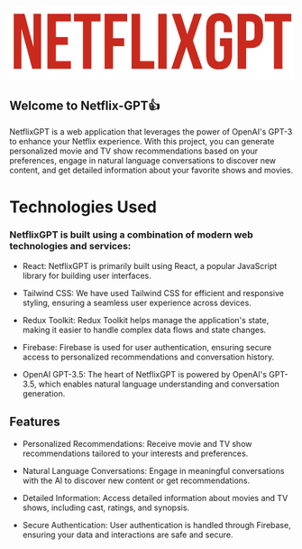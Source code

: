 ![Alt text](image.png)

## Welcome to Netflix-GPT👍
NetflixGPT is a web application that leverages the power of OpenAI's GPT-3 to enhance your Netflix experience. With this project, you can generate personalized movie and TV show recommendations based on your preferences, engage in natural language conversations to discover new content, and get detailed information about your favorite shows and movies.


# Technologies Used
### NetflixGPT is built using a combination of modern web technologies and services:
- React: NetflixGPT is primarily built using React, a popular JavaScript library for building user interfaces.

- Tailwind CSS: We have used Tailwind CSS for efficient and responsive styling, ensuring a seamless user experience across devices.

- Redux Toolkit: Redux Toolkit helps manage the application's state, making it easier to handle complex data flows and state changes.

- Firebase: Firebase is used for user authentication, ensuring secure access to personalized recommendations and conversation history.

- OpenAI GPT-3.5: The heart of NetflixGPT is powered by OpenAI's GPT-3.5, which enables natural language understanding and conversation generation.

## Features
- Personalized Recommendations: Receive movie and TV show recommendations tailored to your interests and preferences.

- Natural Language Conversations: Engage in meaningful conversations with the AI to discover new content or get recommendations.

- Detailed Information: Access detailed information about movies and TV shows, including cast, ratings, and synopsis.

- Secure Authentication: User authentication is handled through Firebase, ensuring your data and interactions are safe and secure.